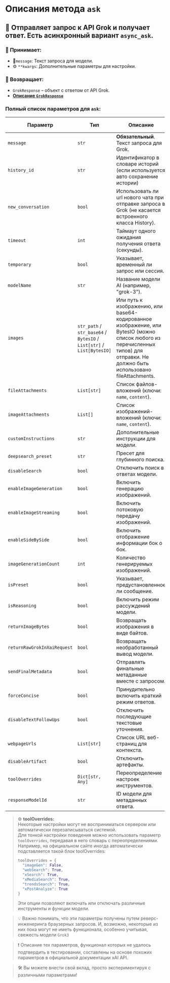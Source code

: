 # Описания метода `ask`


## 🚀 Отправляет запрос к API Grok и получает ответ. Есть асинхронный вариант `async_ask`.

### 📨 **Принимает:**  
- 📜`message`: Текст запроса для модели.  
- ⚙ `**kwargs`: Дополнительные параметры для настройки.  

### 🎯 **Возвращает:**  
- `GrokResponse` – объект с ответом от API Grok.
- **[Описание `GrokResponse`](GrokResponse.md)**


### Полный список параметров для `ask`:

| Параметр                    | Тип                                                                   | Описание                                                                                                                                                                         | По умолчанию |
|-----------------------------|-----------------------------------------------------------------------|----------------------------------------------------------------------------------------------------------------------------------------------------------------------------------|--------------|
| `message`                   | `str`                                                                 | **Обязательный**. Текст запроса для Grok.                                                                                                                                        | -            |
| `history_id`                | `str`                                                                 | Идентификатор в словаре историй (если используется авто сохранение истории)                                                                                                      | `None`       |
| `new_conversation`          | `bool`                                                                | Использовать ли url нового чата при отправке запроса в Grok (не касается встроенного класса History).                                                                            | `False`      |
| `timeout`                   | `int`                                                                 | Таймаут одного ожидания получения ответа (секунды).                                                                                                                              | `45`         |
| `temporary`                 | `bool`                                                                | Указывает, временный ли запрос или сессия.                                                                                                                                       | `False`      |
| `modelName`                 | `str`                                                                 | Название модели AI (например, "grok-3").                                                                                                                                         | `"grok-3"`   |
| `images`                    | `str_path` / `str_base64` / `BytesIO` / `List[str]` / `List[BytesIO]` | Или путь к изображению, или base64-кодированное изображение, или BytesIO (можно список любого из перечисленных типов) для отправки. Не должно быть использовано fileAttachments. | `None`       |
| `fileAttachments`           | `List[str]`                                                           | Список файлов-вложений (ключи: `name`, `content`).                                                                                                                               | `[]`         |
| `imageAttachments`          | `List[]`                                                              | Список изображений-вложений (ключи: `name`, `content`).                                                                                                                          | `[]`         |
| `customInstructions`        | `str`                                                                 | Дополнительные инструкции для модели.                                                                                                                                            | `""`         |
| `deepsearch_preset`         | `str`                                                                 | Пресет для глубинного поиска.                                                                                                                                                    | `""`         |
| `disableSearch`             | `bool`                                                                | Отключить поиск в ответах модели.                                                                                                                                                | `False`      |
| `enableImageGeneration`     | `bool`                                                                | Включить генерацию изображений.                                                                                                                                                  | `True`       |
| `enableImageStreaming`      | `bool`                                                                | Включить потоковую передачу изображений.                                                                                                                                         | `True`       |
| `enableSideBySide`          | `bool`                                                                | Включить отображение информации бок о бок.                                                                                                                                       | `True`       |
| `imageGenerationCount`      | `int`                                                                 | Количество генерируемых изображений.                                                                                                                                             | `4`          |
| `isPreset`                  | `bool`                                                                | Указывает, предустановленное ли сообщение.                                                                                                                                       | `False`      |
| `isReasoning`               | `bool`                                                                | Включить режим рассуждений модели.                                                                                                                                               | `False`      |
| `returnImageBytes`          | `bool`                                                                | Возвращать изображения в виде байтов.                                                                                                                                            | `False`      |
| `returnRawGrokInXaiRequest` | `bool`                                                                | Возвращать необработанный вывод модели.                                                                                                                                          | `False`      |
| `sendFinalMetadata`         | `bool`                                                                | Отправлять финальные метаданные вместе с запросом.                                                                                                                               | `True`       |
| `forceConcise`              | `bool`                                                                | Принудительно включить краткий режим ответов.                                                                                                                                    | `True`       |
| `disableTextFollowUps`      | `bool`                                                                | Отключить последующие текстовые уточнения.                                                                                                                                       | `True`       |
| `webpageUrls`               | `List[str]`                                                           | Список URL веб-страниц для контекста.                                                                                                                                            | `[]`         |
| `disableArtifact`           | `bool`                                                                | Отключить артефакты.                                                                                                                                                             | `False`      |
| `toolOverrides`             | `Dict[str, Any]`                                                      | Переопределение настроек инструментов.                                                                                                                                           | `{}`         |
| `responseModelId`           | `str`                                                                 | ID модели для метаданных ответа.                                                                                                                                                 | `"grok-3"`   |


> ⚙️ **toolOverrides:**  
> Некоторые настройки могут не восприниматься сервером или автоматически перезаписываться системой.  
> Для тонкой настройки поведения можно использовать параметр `toolOverrides`, передавая в него словарь с переопределениями.  
> Например, на официальном сайте иногда автоматически подставляется такой блок toolOverrides:  
> ```python
> toolOverrides = {
>   "imageGen": False,
>   "webSearch": True,
>   "xSearch": True,
>   "xMediaSearch": True,
>   "trendsSearch": True,
>   "xPostAnalyze": True
> }
> ```
> Эти опции позволяют включать или отключать различные инструменты и функции модели.


> 💡 Важно понимать, что эти параметры получены путем реверс-инженеринга браузерных запросов. И, возможно, некоторые из них пока могут не иметь функционала, особенно учитывая, свежесть модели `Grok3`

> ❗ Описание тех параметров, функционал которых не удалось подтвердить в тестировании, составлены на основе похожих параметров в официальной документации xAI API. 

> 🛠️ Вы можете внести свой вклад, просто экспериментируя с различными параметрами!